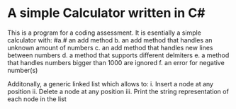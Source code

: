 # A simple Calculator written in C#

This is a program for a coding assessment.
It is esentially a simple calculator with: 
#a.# an add method 
b. an add method that handles an unknown amount of numbers
c. an add method that handles new lines between numbers
d. a method that supports different delmiters
e. a method that handles numbers bigger than 1000 are ignored 
f. an error for negative number(s)


Additonally, a generic linked list which allows to:
i.   Insert a node at any position
ii.  Delete a node at any position
iii. Print the string representation of each node in the list 

